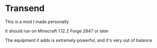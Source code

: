# Transend 

This is a mod I made personally

It should run on Minecraft 1.12.2 Forge 2847 or later

The equipment it adds is extremely powerful, and it's very out of balance
